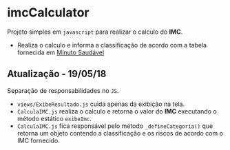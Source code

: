 # imcCalculator

Projeto simples em `javascript` para realizar o calculo do __IMC__.

- Realiza o calculo e informa a classificação de acordo com a tabela fornecida em [Minuto Saudável](https://minutosaudavel.com.br/como-calcular-imc/#como-calcular)

## Atualização - 19/05/18

Separação de responsabilidades no `JS`. 

- `views/ExibeResultado.js` cuida apenas da exibição na tela.
- `CalculaIMC.js` realiza o calculo e retorna o valor do __IMC__ executando o método estático `exibeImc`.
- `CalculaIMC.js` fica responsável pelo método `_defineCategoria()` que retorna um objeto contendo a classificação e os riscos de acordo com o IMC fornecido. 